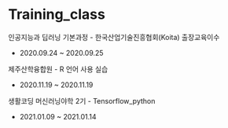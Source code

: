 # Training_class

인공지능과 딥러닝 기본과정 - 한국산업기술진흥협회(Koita) 출장교육이수
- 2020.09.24 ~ 2020.09.25

제주산학융합원 - R 언어 사용 실습
- 2020.11.19 ~ 2020.11.19

생활코딩 머신러닝야학 2기 - Tensorflow_python
- 2021.01.09 ~ 2021.01.14
